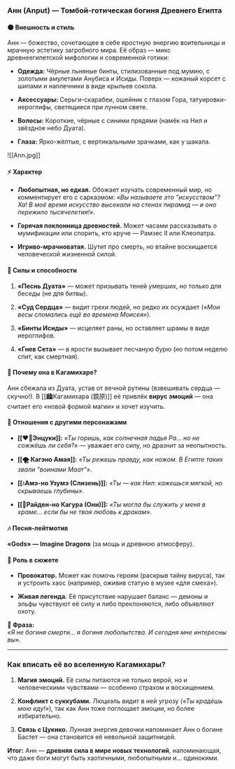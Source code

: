 ### **Анн (Anput) — Томбой-готическая богиня Древнего Египта**

#### **🌑 Внешность и стиль**

Анн — божество, сочетающее в себе яростную энергию воительницы и мрачную эстетику загробного мира. Её образ — микс древнеегипетской мифологии и современной готики:

- **Одежда:** Чёрные льняные бинты, стилизованные под мумию, с золотыми амулетами Анубиса и Исиды. Поверх — кожаный корсет с шипами и наплечники в виде крыльев сокола.
    
- **Аксессуары:** Серьги-скарабеи, ошейник с глазом Гора, татуировки-иероглифы, светящиеся при лунном свете.
    
- **Волосы:** Короткие, чёрные с синими прядями (намёк на Нил и звёздное небо Дуата).
    
- **Глаза:** Ярко-жёлтые, с вертикальными зрачками, как у шакала.
    

![[Ann.jpg]]

#### **⚡ Характер**

- **Любопытная, но едкая.** Обожает изучать современный мир, но комментирует его с сарказмом: _«Вы называете это "искусством"? Ха! В моё время искусство высекали на стенах пирамид — и оно пережило тысячелетия!»_.
    
- **Горячая поклонница древностей.** Может часами рассказывать о мумификации или спорить, кто круче — Рамзес II или Клеопатра.
    
- **Игриво-мрачноватая.** Шутит про смерть, но втайне восхищается человеческой жизненной силой.
    

#### **🔮 Силы и способности**

1. **«Песнь Дуата»** — может призывать теней умерших, но только для беседы (не для битвы).
    
2. **«Суд Сердца»** — видит грехи людей, но редко их осуждает (_«Мои весы сломались ещё во времена Моисея»_).
    
3. **«Бинты Исиды»** — исцеляет раны, но оставляет шрамы в виде иероглифов.
    
4. **«Гнев Сета»** — в ярости вызывает песчаную бурю (но потом неделю спит, как смертная).
    

#### **🌌 Почему она в Кагамихаре?**

Анн сбежала из Дуата, устав от вечной рутины (взвешивать сердца — скучно!). В [[🏙️Кагамихара (鏡原)]] её привлёк **вирус эмоций** — она считает его «новой формой магии» и хочет изучить.

#### **💬 Отношения с другими персонажами**

- **[[❤️‍🔥Энцуки]]:** _«Ты горишь, как солнечная ладья Ра… но не сожжёшь ли себя?»_ — уважает его силу, но дразнит за неопытность.
    
- **[[🌪️ Кагэно Амая]]:** _«Ты режешь правду, как ножом. В Египте таких звали "воинами Маат"»_.
    
- **[[💧Амэ-но Узумэ (Слизень)]]:** _«Ты — как Нил: кажешься мягкой, но скрываешь глубины»_.
    
- **[[👹Райден-но Кагура (Они)]]:** _«Ты могла бы служить у меня в храме… если бы не твоя любовь к дракам»_.
    

#### **🎶 Песня-лейтмотив**

**«Gods» — Imagine Dragons** (за мощь и древнюю атмосферу).

#### **🌠 Роль в сюжете**

- **Провокатор.** Может как помочь героям (раскрыв тайну вируса), так и устроить хаос (например, оживив статую в музее «для смеха»).
    
- **Живая легенда.** Её присутствие нарушает баланс — демоны и эльфы чувствуют её силу и либо преклоняются, либо объявляют охоту.
    

**🔹 Фраза:**  
_«Я не богиня смерти… я богиня любопытства. И сегодня мне интересны _вы_»_.

---

### **Как вписать её во вселенную Кагамихары?**

1. **Магия эмоций.** Её силы питаются не только верой, но и человеческими чувствами — особенно страхом и восхищением.
    
2. **Конфликт с суккубами.** Люциэль видит в ней угрозу (_«Ты крадёшь _мою_ еду!»_), так как Анн тоже поглощает эмоции, но более избирательно.
    
3. **Связь с Цукико.** Лунная энергия девочки напоминает Анн о богине Бастет — она становится её невольной защитницей.
    

**Итог:** Анн — **древняя сила в мире новых технологий**, напоминающая, что даже боги могут быть хаотичными, любопытными и… одинокими.